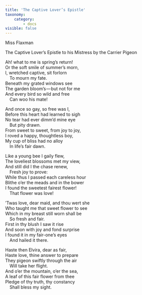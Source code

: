 ```yaml
---
title: 'The Captive Lover’s Epistle'
taxonomy:
    category:
        - docs
visible: false
---
```


<div class="author">Miss Flaxman</div>

<span class="title">The Captive Lover’s Epistle to his Mistress by the Carrier Pigeon</span>

Ah! what to me is spring’s return!  
Or the soft smile of summer’s morn,  
I, wretched captive, sit forlorn  
&emsp;To mourn my fate.  
Beneath my grated windows see  
The garden bloom’s — but not for me  
And every bird so wild and free  
&emsp;Can woo his mate!

And once so gay, so free was I,  
Before this heart had learned to sigh  
No tear had ever dimm’d mine eye  
&emsp;But pity drawn.  
From sweet to sweet, from joy to joy,  
I roved a happy, thoughtless boy,  
My cup of bliss had no alloy  
&emsp;In life’s fair dawn.

Like a young bee I gaily flew,  
The loveliest blossoms met my view,  
And still did I the chase renew,  
&emsp;Fresh joy to prove:  
While thus I passed each careless hour  
Blithe o’er the meads and in the bower  
I found the sweetest fairest flower!  
&emsp;That flower was love!  

’Twas love, dear maid, and thou wert she  
Who taught me that sweet flower to see  
Which in my breast still worn shall be  
&emsp;So fresh and fair.  
First in thy blush I saw it rise  
And soon with joy and fond surprise  
I found it in my fair-one’s eyes  
&emsp;And hailed it there.

Haste then Elvira, dear as fair,  
Haste love, thine answer to prepare  
They pigeon swiftly through the air  
&emsp;Will take her flight.  
And o’er the mountain, o’er the sea,  
A leaf of this fair flower from thee  
Pledge of thy truth, thy constancy  
&emsp;Shall bless my sight.